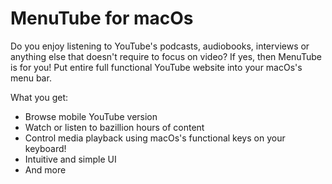 # MenuTube for macOs

Do you enjoy listening to YouTube's podcasts, audiobooks, interviews or anything else that doesn't require to focus on video? If yes, then MenuTube is for you! Put entire full functional YouTube website into your macOs's menu bar.
 
 What you get:
 

 - Browse mobile YouTube version
 - Watch or listen to bazillion hours of content
 - Control media playback using macOs's functional keys on your keyboard!
 - Intuitive and simple UI
 - And more

